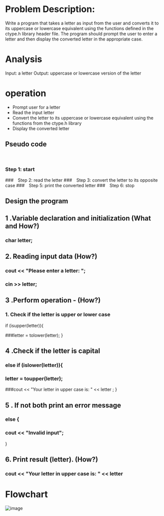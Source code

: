 # Problem Description:

Write a program that takes a letter as input from the user and converts it to its uppercase or lowercase equivalent using the functions defined in the ctype.h library header file. The program should prompt the user to enter a letter and then display the converted letter in the appropriate case.

 # Analysis

Input: a letter
Output: uppercase or lowercase version of the letter

# operation

- Prompt user for a letter
- Read the input letter
- Convert the letter to its uppercase or lowercase equivalent using the functions from the ctype.h library
- Display the converted letter


## Pseudo code
  
### Step 1: start
### Step 2: read the letter
### Step 3: convert the letter to its opposite case
### Step 5: print the converted letter
### Step 6: stop

## Design the program

## 1 .Variable declaration and initialization (What and How?)
 ### char letter;

## 2. Reading input data (How?)
 ### cout << "Please enter a letter: ";
 ### cin >> letter;

## 3 .Perform operation - (How?)
  ### 1. Check if the letter is upper or lower case
 if (isupper(letter)){
 
  ###letter = tolower(letter);
  }

## 4 .Check if the letter is capital

### else if (islower(letter)){
 
 ### letter = toupper(letter);
  
  ###cout << "Your letter in upper case is: " << letter ;
  }

## 5 . If not both print an error message

### else {
  
  ### cout << "Invalid input";
 }

## 6. Print result (letter). (How?)

### cout << "Your letter in upper case is: " << letter

# Flowchart












![image](https://github.com/SWEG-2015EC-Batch/Lovelace-Coders/assets/149230080/a62bab4c-7216-4acb-8b6d-9c88a1cb62bb)



